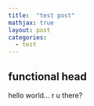 ```yaml
---
title:  "test post"
mathjax: true
layout: post
categories:
  - test
---
```


## functional head

hello world... r u there?
